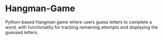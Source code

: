 # Hangman-Game
 Python-based Hangman game where users guess letters to complete a word, with functionality for tracking remaining attempts and displaying the guessed letters.
